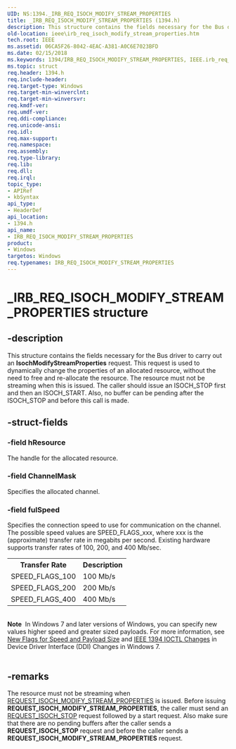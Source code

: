 ```yaml
---
UID: NS:1394._IRB_REQ_ISOCH_MODIFY_STREAM_PROPERTIES
title: _IRB_REQ_ISOCH_MODIFY_STREAM_PROPERTIES (1394.h)
description: This structure contains the fields necessary for the Bus driver to carry out an IsochModifyStreamProperties request.
old-location: ieee\irb_req_isoch_modify_stream_properties.htm
tech.root: IEEE
ms.assetid: 06CA5F26-8042-4EAC-A381-A0C6E7023BFD
ms.date: 02/15/2018
ms.keywords: 1394/IRB_REQ_ISOCH_MODIFY_STREAM_PROPERTIES, IEEE.irb_req_isoch_modify_stream_properties, IRB_REQ_ISOCH_MODIFY_STREAM_PROPERTIES, IRB_REQ_ISOCH_MODIFY_STREAM_PROPERTIES structure [Buses], _IRB_REQ_ISOCH_MODIFY_STREAM_PROPERTIES
ms.topic: struct
req.header: 1394.h
req.include-header: 
req.target-type: Windows
req.target-min-winverclnt: 
req.target-min-winversvr: 
req.kmdf-ver: 
req.umdf-ver: 
req.ddi-compliance: 
req.unicode-ansi: 
req.idl: 
req.max-support: 
req.namespace: 
req.assembly: 
req.type-library: 
req.lib: 
req.dll: 
req.irql: 
topic_type:
- APIRef
- kbSyntax
api_type:
- HeaderDef
api_location:
- 1394.h
api_name:
- IRB_REQ_ISOCH_MODIFY_STREAM_PROPERTIES
product:
- Windows
targetos: Windows
req.typenames: IRB_REQ_ISOCH_MODIFY_STREAM_PROPERTIES
---
```


# _IRB_REQ_ISOCH_MODIFY_STREAM_PROPERTIES structure


## -description


This structure contains the fields necessary for the Bus driver to carry out an <b>IsochModifyStreamProperties</b> request.
This request is used to dynamically change the properties of an allocated
resource, without the need to free and re-allocate the resource.
The resource must not be streaming when this is issued. The caller should
issue an ISOCH_STOP first and then an  ISOCH_START. Also, no buffer can be
pending after the ISOCH_STOP and before this call is made.


## -struct-fields




### -field hResource

The handle for the allocated resource. 


### -field ChannelMask

Specifies the allocated channel. 


### -field fulSpeed

Specifies the connection speed to use for communication on the channel.  The possible speed values are SPEED_FLAGS_xxx, where xxx is the (approximate) transfer rate in megabits per second. Existing hardware supports transfer rates of 100, 200, and 400 Mb/sec.

<table>
<tr>
<th>Transfer Rate</th>
<th>Description</th>
</tr>
<tr>
<td>
SPEED_FLAGS_100

</td>
<td>
100 Mb/s

</td>
</tr>
<tr>
<td>
SPEED_FLAGS_200

</td>
<td>
200 Mb/s

</td>
</tr>
<tr>
<td>
SPEED_FLAGS_400

</td>
<td>
400 Mb/s

</td>
</tr>
</table>
 

<div class="alert"><b>Note</b>  In Windows 7 and later versions of Windows, you can specify new values higher speed and  greater sized payloads. For more information, see <a href="https://msdn.microsoft.com/5473C6AC-284C-41B1-AA67-75696BE96C24">New Flags for Speed and Payload Size</a> and <a href="https://msdn.microsoft.com/5473C6AC-284C-41B1-AA67-75696BE96C24">IEEE 1394 IOCTL Changes</a> in Device Driver Interface (DDI) Changes in Windows 7.</div>
<div> </div>

## -remarks



The resource must not be streaming when <a href="https://msdn.microsoft.com/library/windows/hardware/gg266405">REQUEST_ISOCH_MODIFY_STREAM_PROPERTIES</a>  is issued. Before issuing <b>REQUEST_ISOCH_MODIFY_STREAM_PROPERTIES</b>, the caller must  send an <a href="https://msdn.microsoft.com/library/windows/hardware/ff537659">REQUEST_ISOCH_STOP</a> request followed by a start request. Also make sure that there are no pending buffers after the caller sends a <b>REQUEST_ISOCH_STOP</b> request and before the caller sends a <b>REQUEST_ISOCH_MODIFY_STREAM_PROPERTIES</b> request.  



